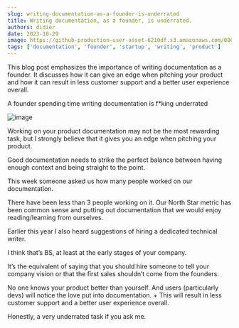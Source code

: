 ```yaml
---
slug: writing-documentation-as-a-founder-is-underrated
title: Writing documentation, as a founder, is underrated.
authors: didier
date: 2023-10-29
image: https://github-production-user-asset-6210df.s3.amazonaws.com/88618738/280558061-219994c7-2b9d-4aae-a661-7131583203e3.png
tags: ['documentation', 'founder', 'startup', 'writing', 'product']
---
```


This blog post emphasizes the importance of writing documentation as a founder. It discusses how it can give an edge when pitching your product and how it can result in less customer support and a better user experience overall.

<!-- truncate -->

A founder spending time writing documentation is f*king underrated

![image](https://github.com/Meg1211/my-website/assets/88618738/219994c7-2b9d-4aae-a661-7131583203e3)

Working on your product documentation may not be the most rewarding task, but I strongly believe that it gives you an edge when pitching your product.

Good documentation needs to strike the perfect balance between having enough context and being straight to the point.

This week someone asked us how many people worked on our documentation.

There have been less than 3 people working on it. Our North Star metric has been common sense and putting out documentation that we would enjoy reading/learning from ourselves.

Earlier this year I also heard suggestions of hiring a dedicated technical writer.

I think that’s BS, at least at the early stages of your company.

It’s the equivalent of saying that you should hire someone to tell your company vision or that the first sales shouldn’t come from the founders.

No one knows your product better than yourself. And users (particularly devs) will notice the love put into documentation. + This will result in less customer support and a better user experience overall.

Honestly, a very underrated task if you ask me.
